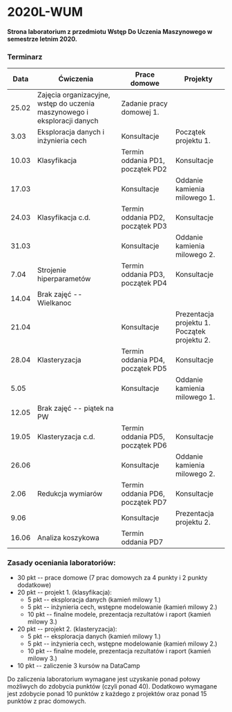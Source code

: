 # 2020L-WUM
#### Strona laboratorium z przedmiotu Wstęp Do Uczenia Maszynowego w semestrze letnim 2020.

### Terminarz

| Data  | Ćwiczenia                                                                 | Prace domowe                     | Projekty                     |
|-------|----------------------------------------------------|----------------------------------|------------------------------|
| 25.02 | Zajęcia organizacyjne, wstęp do uczenia maszynowego i eksploracji danych| Zadanie pracy domowej 1.         |
| 3.03  | Eksploracja danych i inżynieria cech                                    | Konsultacje                      | Początek projektu 1.         |
| 10.03 | Klasyfikacja                                                            | Termin oddania PD1, początek PD2 | Konsultacje                  |
| 17.03 |                                                                         | Konsultacje                      | Oddanie kamienia milowego 1. |
| 24.03 | Klasyfikacja c.d.                                                       | Termin oddania PD2, początek PD3 | Konsultacje                  |
| 31.03 |                                                                         | Konsultacje                      | Oddanie kamienia milowego 2. |
| 7.04  | Strojenie hiperparametów                                                | Termin oddania PD3, początek PD4 | Konsultacje                  |
| 14.04 | Brak zajęć -- Wielkanoc 
| 21.04 |                                                                         | Konsultacje                      | Prezentacja projektu 1. <br> Początek projektu 2.     |
| 28.04 | Klasteryzacja                                                           | Termin oddania PD4, początek PD5 | Konsultacje                  |
| 5.05  |                                                                         | Konsultacje                      | Oddanie kamienia milowego 1. |
| 12.05 | Brak zajęć -- piątek na PW                                              |                                  |                              |
| 19.05 | Klasteryzacja c.d.                                                      | Termin oddania PD5, początek PD6 | Konsultacje                  |
| 26.06 |                                                                         | Konsultacje                      | Oddanie kamienia milowego 2. |
| 2.06  | Redukcja wymiarów                                                       | Termin oddania PD6, początek PD7 | Konsultacje                  |
| 9.06  |                                                                         | Konsultacje                      | Prezentacja projektu 2.      |
| 16.06 | Analiza koszykowa                                                       | Termin oddania PD7               |                              |

### Zasady oceniania laboratoriów:

* 30 pkt -- prace domowe (7 prac domowych za 4 punkty i 2 punkty dodatkowe)
* 20 pkt -- projekt 1. (klasyfikacja):
  * 5 pkt -- eksploracja danych (kamień milowy 1.)
  * 5 pkt -- inżynieria cech, wstępne modelowanie (kamień milowy 2.)
  * 10 pkt -- finalne modele, prezentacja rezultatów i raport (kamień milowy 3.)
* 20 pkt -- projekt 2. (klasteryzacja):
  * 5 pkt -- eksploracja danych (kamień milowy 1.)
  * 5 pkt -- inżynieria cech, wstępne modelowanie (kamień milowy 2.)
  * 10 pkt -- finalne modele, prezentacja rezultatów i raport (kamień milowy 3.)
* 10 pkt -- zaliczenie 3 kursów na DataCamp

Do zaliczenia laboratorium wymagane jest uzyskanie ponad połowy możliwych do zdobycia punktów (czyli ponad 40). Dodatkowo wymagane jest zdobycie ponad 10 punktów z każdego z projektów oraz ponad 15 punktów z prac domowych.

